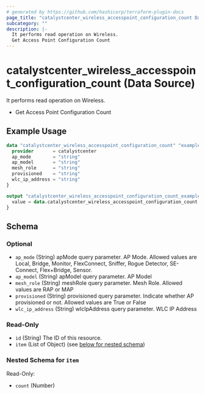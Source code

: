 ```yaml
---
# generated by https://github.com/hashicorp/terraform-plugin-docs
page_title: "catalystcenter_wireless_accesspoint_configuration_count Data Source - terraform-provider-catalystcenter"
subcategory: ""
description: |-
  It performs read operation on Wireless.
  Get Access Point Configuration Count
---
```


# catalystcenter_wireless_accesspoint_configuration_count (Data Source)

It performs read operation on Wireless.

- Get Access Point Configuration Count

## Example Usage

```terraform
data "catalystcenter_wireless_accesspoint_configuration_count" "example" {
  provider       = catalystcenter
  ap_mode        = "string"
  ap_model       = "string"
  mesh_role      = "string"
  provisioned    = "string"
  wlc_ip_address = "string"
}

output "catalystcenter_wireless_accesspoint_configuration_count_example" {
  value = data.catalystcenter_wireless_accesspoint_configuration_count.example.item
}
```

<!-- schema generated by tfplugindocs -->
## Schema

### Optional

- `ap_mode` (String) apMode query parameter. AP Mode. Allowed values are Local, Bridge, Monitor, FlexConnect, Sniffer, Rogue Detector, SE-Connect, Flex+Bridge, Sensor.
- `ap_model` (String) apModel query parameter. AP Model
- `mesh_role` (String) meshRole query parameter. Mesh Role. Allowed values are RAP or MAP
- `provisioned` (String) provisioned query parameter. Indicate whether AP provisioned or not. Allowed values are True or False
- `wlc_ip_address` (String) wlcIpAddress query parameter. WLC IP Address

### Read-Only

- `id` (String) The ID of this resource.
- `item` (List of Object) (see [below for nested schema](#nestedatt--item))

<a id="nestedatt--item"></a>
### Nested Schema for `item`

Read-Only:

- `count` (Number)
